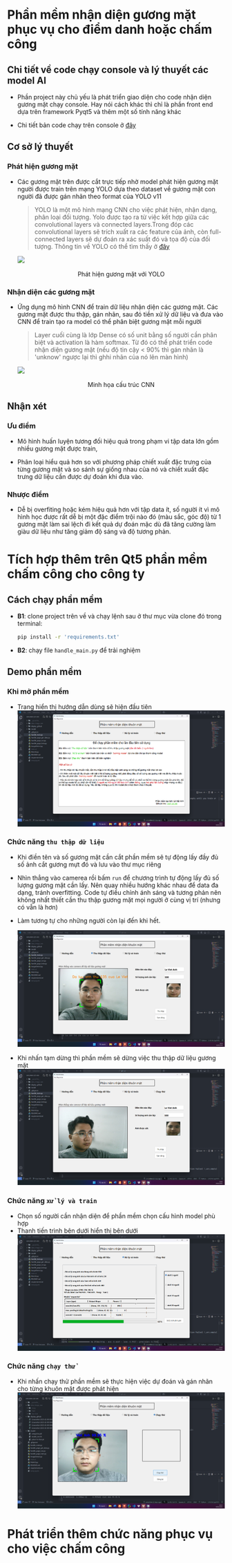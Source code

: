 # Phần mềm nhận diện gương mặt phục vụ cho điểm danh hoặc chấm công
## Chi tiết về code chạy console và lý thuyết các model AI
- Phần project này chủ yếu là phát triển giao diện cho code nhận diện gương mặt chạy console. Hay nói cách khác thì chỉ là phần front end dựa trên framework Pyqt5 và thêm một số tính năng khác

- Chi tiết bản code chạy trên console ở [đây](https://github.com/vietanhlee/face-recognition)

## Cơ sở lý thuyết  
### Phát hiện gương mặt
- Các gương mặt trên được cắt trực tiếp nhờ model phát hiện gương mặt người được train trên mạng YOLO dựa theo dataset về gương mặt con người đã được gán nhãn theo format của YOLO v11

  > YOLO là một mô hình mạng CNN cho việc phát hiện, nhận dạng, phân loại đối tượng. Yolo được tạo ra từ việc kết hợp giữa các convolutional layers và connected layers.Trong đóp các convolutional layers sẽ trích xuất ra các feature của ảnh, còn full-connected layers sẽ dự đoán ra xác suất đó và tọa độ của đối tượng. Thông tin về YOLO có thể tìm thấy ở [đây](https://docs.ultralytics.com/#what-are-the-licensing-options-available-for-ultralytics-yolo)


   ![](https://oditeksolutions.com/wp-content/uploads/2025/01/Fashionable-Blog-Banner.webp)
  <p align = 'center'> Phát hiện gương mặt với YOLO </p>

### Nhận diện các gương mặt
- Ứng dụng mô hình CNN để train dữ liệu nhận diện các gương mặt. Các gương mặt được thu thập, gán nhãn, sau đó tiền xử lý dữ liệu và đưa vào CNN để train tạo ra model có thể phân biệt gương mặt mỗi người

  > Layer cuối cùng là lớp Dense có số unit bằng số người cần phân biệt và activation là hàm softmax. Từ đó có thể phát triển code nhận diện gương mặt (nếu độ tin cậy < 90% thì gán nhãn là 'unknow' ngược lại thì ghhi nhãn của nó lên màn hình)

  ![](https://cdn.analyticsvidhya.com/wp-content/uploads/2024/10/59954intro-to-CNN.webp)
    <p align = 'center'> Minh họa cấu trúc CNN </p>

## Nhận xét
### Ưu điểm
- Mô hình huấn luyện tương đối hiệu quả trong phạm vi tập data lớn gồm nhiều gương mặt được train, 

- Phân loại hiểu quả hơn so với phương pháp chiết xuất đặc trưng của từng gương mặt và so sánh sự giống nhau của nó và chiết xuất đặc trưng dữ liệu cần được dự đoán khi đưa vào.

### Nhược điểm
- Dễ bị overfiting hoặc kém hiệu quả hơn với tập data ít, số người ít vì mô hình học được rất dễ bị một đặc điểm trội nào đó (màu sắc, góc độ) từ 1 gương mặt làm sai lệch đi kết quả dự đoán mặc dù đã tăng cường làm giàu dữ liệu như tăng giảm độ sáng và độ tương phản.

# Tích hợp thêm trên Qt5 phần mềm chấm công cho công ty
## Cách chạy phần mềm

- **B1**: clone project trên về và chạy lệnh sau ở thư mục vừa clone đó trong terminal:
    ``` bash
    pip install -r 'requirements.txt'
    ```
- **B2**: chạy file `handle_main.py` để trải nghiệm

## Demo phần mềm
### Khi mở phần mềm
- Trang hiển thị hướng dẫn dùng sẽ hiện đầu tiên
![](https://raw.githubusercontent.com/vietanhlee/face-recognition-Qt5/refs/heads/main/display_github/Screenshot%202025-02-10%20200413.png)

### Chức năng `thu thập dữ liệu` 
- Khi điền tên và số gương mặt cần cắt phần mềm sẽ tự động lấy đầy đủ số ảnh cắt gương mựt đó và lưu vào thư mục riêng

- Nhìn thẳng vào camerea rồi bấm `run` để chương trình tự động lấy đủ số lượng gương mặt cần lấy. Nên quay nhiều hướng khác nhau để data đa dạng, tránh overfitting. Code tự điều chỉnh ánh sáng và tương phản nên không nhất thiết cần thu thập gương mặt mọi người ở cùng vị trí (nhưng có vẫn là hơn)

- Làm tương tự cho những người còn lại đến khi hết.

    ![](https://raw.githubusercontent.com/vietanhlee/face-recognition-Qt5/refs/heads/main/display_github/Screenshot%202025-02-10%20200519.png)

- Khi nhấn tạm dừng thì phần mềm sẽ dừng việc thu thập dữ liệu gương mặt
    ![](https://raw.githubusercontent.com/vietanhlee/face-recognition-Qt5/refs/heads/main/display_github/Screenshot%202025-02-10%20200610.png)

### Chức năng `xử lý và train`
- Chọn số người cần nhận diện để phần mềm chọn cấu hình model phù hợp
- Thanh tiến trình bên dưới hiển thị bên dưới
![](https://raw.githubusercontent.com/vietanhlee/face-recognition-Qt5/refs/heads/main/display_github/Screenshot%202025-02-10%20200633.png)

### Chức năng `chạy thử`
- Khi nhấn chạy thử phần mềm sẽ thực hiện việc dự đoán và gán nhãn cho từng khuôn mặt được phát hiện
![](https://raw.githubusercontent.com/vietanhlee/face-recognition-Qt5/refs/heads/main/display_github/Screenshot%202025-02-10%20201258.png)


# Phát triển thêm chức năng phục vụ cho việc chấm công